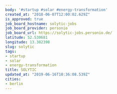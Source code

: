 ```yaml
---
body: '#startup #solar #energy-transformation'
created_at: "2018-06-07T12:00:02.629Z"
is_approved: true
job_board_hostname: solytic-jobs
job_board_provider: personio
job_board_url: https://solytic-jobs.personio.de/
latitude: 52.530681
longitude: 13.382398
slug: solytic
tags:
- startup
- solar
- energy-transformation
title: SOLYTIC
updated_at: "2019-06-16T10:36:08.539Z"
cities:
- berlin
---
```

